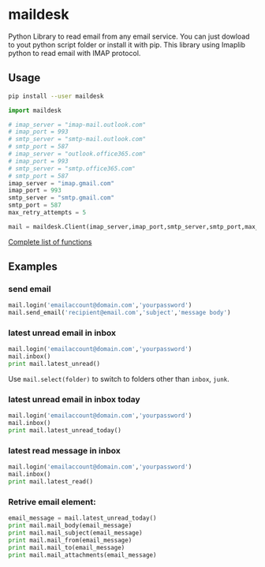 # maildesk

Python Library to read email from any email service.
You can just dowload to yout python script folder or install it with pip. 
This library using Imaplib python to read email with IMAP protocol.

## Usage

```sh
pip install --user maildesk
```
 
 ```py
 import maildesk

# imap_server = "imap-mail.outlook.com"
# imap_port = 993
# smtp_server = "smtp-mail.outlook.com"
# smtp_port = 587
# imap_server = "outlook.office365.com"
# imap_port = 993
# smtp_server = "smtp.office365.com"
# smtp_port = 587
imap_server = "imap.gmail.com"
imap_port = 993
smtp_server = "smtp.gmail.com"
smtp_port = 587
max_retry_attempts = 5

 mail = maildesk.Client(imap_server,imap_port,smtp_server,smtp_port,max_retry_attempts)
 ```

[Complete list of functions](https://github.com/khezen/maildesk/blob/master/pkg/client.py)


## Examples

### send email

```py
mail.login('emailaccount@domain.com','yourpassword')
mail.send_email('recipient@email.com','subject','message body')

```

### latest unread email in inbox

```py
mail.login('emailaccount@domain.com','yourpassword')
mail.inbox()
print mail.latest_unread()
```

Use `mail.select(folder)` to switch to folders other than `inbox`, `junk`.

### latest unread email in inbox today

```py
mail.login('emailaccount@domain.com','yourpassword')
mail.inbox()
print mail.latest_unread_today()
```

### latest read message in inbox

```py
mail.login('emailaccount@domain.com','yourpassword')
mail.inbox()
print mail.latest_read()
```

### Retrive email element:

```py
email_message = mail.latest_unread_today()
print mail.mail_body(email_message)
print mail.mail_subject(email_message)
print mail.mail_from(email_message)
print mail.mail_to(email_message)
print mail.mail_attachments(email_message)
```
